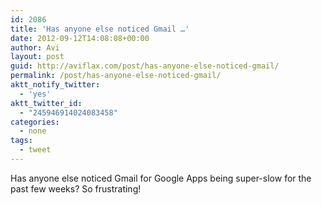 ```yaml
---
id: 2086
title: 'Has anyone else noticed Gmail …'
date: 2012-09-12T14:08:08+00:00
author: Avi
layout: post
guid: http://aviflax.com/post/has-anyone-else-noticed-gmail/
permalink: /post/has-anyone-else-noticed-gmail/
aktt_notify_twitter:
  - 'yes'
aktt_twitter_id:
  - "245946914024083458"
categories:
  - none
tags:
  - tweet
---
```

Has anyone else noticed Gmail for Google Apps being super-slow for the past few weeks? So frustrating!